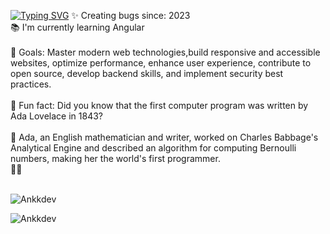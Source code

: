 [![Typing SVG](https://readme-typing-svg.demolab.com?font=Fira+Code&duration=4000&pause=500&color=00F702&width=435&lines=Hi%2C+It's+%40ankkdev;Full+Stack+Web+Developer)](https://git.io/typing-svg)
✨ Creating bugs since: 2023<br>📚 I'm currently learning Angular <br><br> 🎯 Goals: Master modern web technologies,build responsive and accessible websites, optimize performance, enhance user experience, contribute to open source, develop backend skills, and implement security best practices.<br><br>🎲 Fun fact: Did you know that the first computer program was written by Ada Lovelace in 1843? <br><br> 🎉 Ada, an English mathematician and writer, worked on Charles Babbage's Analytical Engine and described an algorithm for computing Bernoulli numbers, making her the world's first programmer. <br>🚀✨<br><br>
<p><img align="center" src="https://github-readme-stats.vercel.app/api?username=Ankkdev&show_icons=true&locale=en" alt="Ankkdev" /></p>
<p><img src="https://github-readme-stats.vercel.app/api/top-langs?username=Ankkdev&show_icons=true&locale=en&layout=compact" alt="Ankkdev" /></p>
